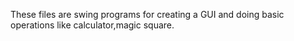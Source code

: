 These files are swing programs for creating a GUI and doing basic operations like calculator,magic square.
